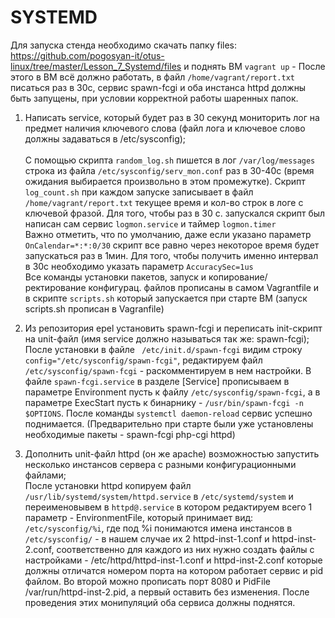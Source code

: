 # SYSTEMD

Для запуска стенда необходимо скачать папку files:<br/>
<https://github.com/pogosyan-it/otus-linux/tree/master/Lesson_7_Systemd/files>
и поднять ВМ `vagrant up` - После этого в ВМ всё должно работать, в файл `/home/vagrant/report.txt` писаться раз в 30с, сервис spawn-fcgi и оба инстанса httpd должны быть запущены, при условии корректной работы шаренных папок.

1.  Написать service, который будет раз в 30 секунд мониторить лог на предмет наличия ключевого слова (файл лога и ключевое слово должны задаваться в /etc/sysconfig);<br/><br/>
 С помощью скрипта `random_log.sh` пишется в лог `/var/log/messages` строка из файла `/etc/sysconfig/serv_mon.conf` раз в 30-40с (время ожидания выбирается произвольно в этом промежутке). Скрипт `log_count.sh` при каждом запуске записывает в файл `/home/vagrant/report.txt` текущее время и кол-во строк в логе с ключевой фразой. Для того, чтобы раз в 30 с. запускался скрипт был написан сам сервис `logmon.service` и таймер `logmon.timer` <br/>
 Важно отметить, что по умолчанию, даже если указано параметр `OnCalendar=*:*:0/30` скрипт все равно через некоторое время будет запускаться раз в 1мин. Для того, чтобы получить именно интервал в 30с необходимо указать параметр `AccuracySec=1us` <br/>
Все команды установки пакетов, запуск и копирование/ректирование конфигурац. файлов прописаны в самом Vagrantfile и в скрипте `scripts.sh` который запускается при старте ВМ (запуск scripts.sh прописан в Vagranfile)
 
2. Из репозитория epel установить spawn-fcgi и переписать init-скрипт на unit-файл (имя service должно называться так же: spawn-fcgi); <br/>
После установки в файле ` /etc/init.d/spawn-fcgi` видим строку `config="/etc/sysconfig/spawn-fcgi"`, редактируем файл `/etc/sysconfig/spawn-fcgi` - раскомментируем в нем настройки. В файле `spawn-fcgi.service` в разделе [Service] прописываем в параметре Environment пусть к файлу `/etc/sysconfig/spawn-fcgi`, а в параметре ExecStart пусть к бинарнику - `/usr/bin/spawn-fcgi -n $OPTIONS`. После команды `systemctl daemon-reload` сервис успешно поднимается. (Предварительно при старте были уже установлены необходимые пакеты -  spawn-fcgi php-cgi httpd)

3. Дополнить unit-файл httpd (он же apache) возможностью запустить несколько инстансов сервера с разными конфигурационными файлами; <br/>
После установки httpd копируем файл `/usr/lib/systemd/system/httpd.service` в `/etc/systemd/system` и переименовывем в `httpd@.service` в котором редактируем всего 1 параметр  - EnvironmentFile, который принимает вид: `/etc/sysconfig/%i`, где под %i понимаются имена инстансов в `/etc/sysconfig/`  - в нашем случае их 2           httpd-inst-1.conf и httpd-inst-2.conf, соответственно для каждого из них нужно создать файлы с настройками  - /etc/httpd/httpd-inst-1.conf и httpd-inst-2.conf которые должны отличатся номером порта на котором работает сервис и pid файлом. Во второй можно прописать порт 8080 и PidFile /var/run/httpd-inst-2.pid, а первый оставить без изменения. После проведения этих монипуляций оба сервиса должны поднятся.
